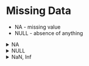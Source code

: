 # Missing Data
- NA - missing value
- NULL - absence of anything

<details>
    <summary>NA</summary>

```
> x <- c(1, 2, NA, 3, NA, 4); x
[1]  1  2 NA  3 NA  4
> is.na(x)
[1] FALSE FALSE  TRUE FALSE  TRUE FALSE
> sum(x)
[1] NA
```

Sum of the vector elements excluding NA values
```
> sum(x, na.rm = TRUE)
[1] 10
```
</details>

<details>
    <summary>NULL</summary>

```
> y <- c(1, NULL, 2); y
[1] 1 2
> is.null(y)
[1] FALSE
> length(y)
[1] 2
```

</details>

<details>
    <summary>NaN, Inf</summary>

NaN and Inf values arise from arithmetic operations that are not defined
```
> 0/0
[1] NaN
> 1/0
[1] Inf
```
